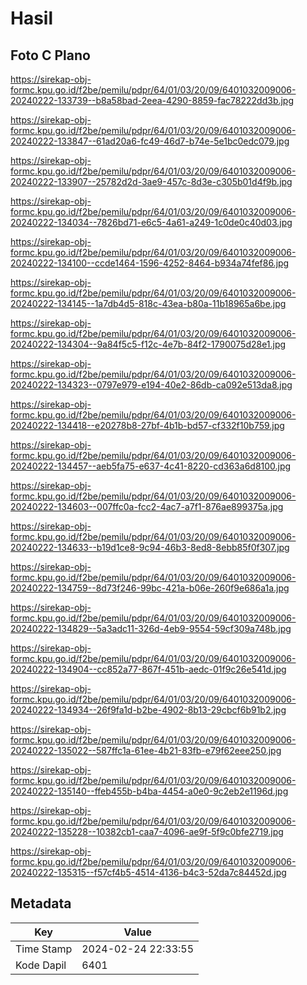 # Hasil

## Foto C Plano

https://sirekap-obj-formc.kpu.go.id/f2be/pemilu/pdpr/64/01/03/20/09/6401032009006-20240222-133739--b8a58bad-2eea-4290-8859-fac78222dd3b.jpg

https://sirekap-obj-formc.kpu.go.id/f2be/pemilu/pdpr/64/01/03/20/09/6401032009006-20240222-133847--61ad20a6-fc49-46d7-b74e-5e1bc0edc079.jpg

https://sirekap-obj-formc.kpu.go.id/f2be/pemilu/pdpr/64/01/03/20/09/6401032009006-20240222-133907--25782d2d-3ae9-457c-8d3e-c305b01d4f9b.jpg

https://sirekap-obj-formc.kpu.go.id/f2be/pemilu/pdpr/64/01/03/20/09/6401032009006-20240222-134034--7826bd71-e6c5-4a61-a249-1c0de0c40d03.jpg

https://sirekap-obj-formc.kpu.go.id/f2be/pemilu/pdpr/64/01/03/20/09/6401032009006-20240222-134100--ccde1464-1596-4252-8464-b934a74fef86.jpg

https://sirekap-obj-formc.kpu.go.id/f2be/pemilu/pdpr/64/01/03/20/09/6401032009006-20240222-134145--1a7db4d5-818c-43ea-b80a-11b18965a6be.jpg

https://sirekap-obj-formc.kpu.go.id/f2be/pemilu/pdpr/64/01/03/20/09/6401032009006-20240222-134304--9a84f5c5-f12c-4e7b-84f2-1790075d28e1.jpg

https://sirekap-obj-formc.kpu.go.id/f2be/pemilu/pdpr/64/01/03/20/09/6401032009006-20240222-134323--0797e979-e194-40e2-86db-ca092e513da8.jpg

https://sirekap-obj-formc.kpu.go.id/f2be/pemilu/pdpr/64/01/03/20/09/6401032009006-20240222-134418--e20278b8-27bf-4b1b-bd57-cf332f10b759.jpg

https://sirekap-obj-formc.kpu.go.id/f2be/pemilu/pdpr/64/01/03/20/09/6401032009006-20240222-134457--aeb5fa75-e637-4c41-8220-cd363a6d8100.jpg

https://sirekap-obj-formc.kpu.go.id/f2be/pemilu/pdpr/64/01/03/20/09/6401032009006-20240222-134603--007ffc0a-fcc2-4ac7-a7f1-876ae899375a.jpg

https://sirekap-obj-formc.kpu.go.id/f2be/pemilu/pdpr/64/01/03/20/09/6401032009006-20240222-134633--b19d1ce8-9c94-46b3-8ed8-8ebb85f0f307.jpg

https://sirekap-obj-formc.kpu.go.id/f2be/pemilu/pdpr/64/01/03/20/09/6401032009006-20240222-134759--8d73f246-99bc-421a-b06e-260f9e686a1a.jpg

https://sirekap-obj-formc.kpu.go.id/f2be/pemilu/pdpr/64/01/03/20/09/6401032009006-20240222-134829--5a3adc11-326d-4eb9-9554-59cf309a748b.jpg

https://sirekap-obj-formc.kpu.go.id/f2be/pemilu/pdpr/64/01/03/20/09/6401032009006-20240222-134904--cc852a77-867f-451b-aedc-01f9c26e541d.jpg

https://sirekap-obj-formc.kpu.go.id/f2be/pemilu/pdpr/64/01/03/20/09/6401032009006-20240222-134934--26f9fa1d-b2be-4902-8b13-29cbcf6b91b2.jpg

https://sirekap-obj-formc.kpu.go.id/f2be/pemilu/pdpr/64/01/03/20/09/6401032009006-20240222-135022--587ffc1a-61ee-4b21-83fb-e79f62eee250.jpg

https://sirekap-obj-formc.kpu.go.id/f2be/pemilu/pdpr/64/01/03/20/09/6401032009006-20240222-135140--ffeb455b-b4ba-4454-a0e0-9c2eb2e1196d.jpg

https://sirekap-obj-formc.kpu.go.id/f2be/pemilu/pdpr/64/01/03/20/09/6401032009006-20240222-135228--10382cb1-caa7-4096-ae9f-5f9c0bfe2719.jpg

https://sirekap-obj-formc.kpu.go.id/f2be/pemilu/pdpr/64/01/03/20/09/6401032009006-20240222-135315--f57cf4b5-4514-4136-b4c3-52da7c84452d.jpg


## Metadata

| Key        | Value               |
| ---------- | ------------------- |
| Time Stamp | 2024-02-24 22:33:55 |
| Kode Dapil | 6401                |



